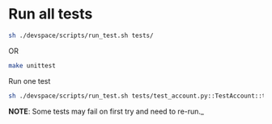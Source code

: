 
# Run all tests

```bash
sh ./devspace/scripts/run_test.sh tests/
```

OR

```bash
make unittest
```

Run one test

```bash
sh ./devspace/scripts/run_test.sh tests/test_account.py::TestAccount::test_get
```

**NOTE**: Some tests may fail on first try and need to re-run._
